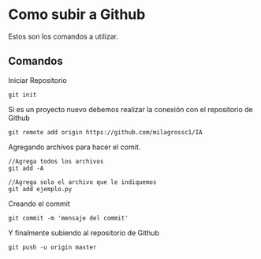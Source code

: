 # Como subir a Github
Estos son los comandos a utilizar.
## Comandos
Iniciar Repositorio
```
git init
```
Si es un proyecto nuevo debemos realizar la conexión con el repositorio de Github
```
git remote add origin https://github.com/milagrossc1/IA

```
Agregando archivos para hacer el comit.
```
//Agrega todos los archivos
git add -A

//Agrega solo el archivo que le indiquemos
git add ejemplo.py

```
Creando el commit
```
git commit -m 'mensaje del commit'

```
Y finalmente subiendo al repositorio de Github
```
git push -u origin master

```
